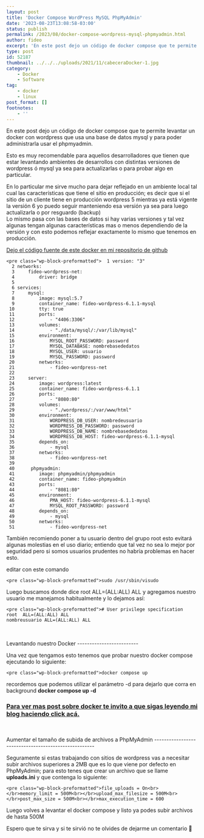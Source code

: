 ```yaml
---
layout: post
title: 'Docker Compose WordPress MySQL PhpMyAdmin'
date: '2023-08-23T13:08:58-03:00'
status: publish
permalink: /2023/08/docker-compose-wordpress-mysql-phpmyadmin.html
author: fideo
excerpt: 'En este post dejo un código de docker compose que te permite levantar un docker con wordpress que usa una base de datos mysql y para poder administrarla usar el phpmyadmin'
type: post
id: 52187
thumbnail: ../../../uploads/2021/11/cabeceraDocker-1.jpg
category:
    - Docker
    - Software
tag:
    - docker
    - linux
post_format: []
footnotes:
    - ''
---
```

En este post dejo un código de docker compose que te permite levantar un docker con wordpress que usa una base de datos mysql y para poder administrarla usar el phpmyadmin.

Esto es muy recomendable para aquellos desarrolladores que tienen que estar levantando ambientes de desarrollos con distintas versiones de wordpress ó mysql ya sea para actualizarlas o para probar algo en particular.

En lo particular me sirve mucho para dejar reflejado en un ambiente local tal cual las características que tiene el sitio en producción; es decir que si el sitio de un cliente tiene en producción wordpress 5 mientras ya está vigente la versión 6 yo puedo seguir manteniendo esa versión ya sea para luego actualizarla o por resguardo (backup)  
Lo mismo pasa con las bases de datos si hay varias versiones y tal vez algunas tengan algunas características mas o menos dependiendo de la versión y con esto podemos reflejar exactamente lo mismo que tenemos en producción.

[Dejo el código fuente de este docker en mi repositorio de github](https://github.com/fideo/docker-compose-wordpress/)

```
<pre class="wp-block-preformatted">  1 version: "3"
  2 networks:
  3     fideo-wordpress-net:
  4         driver: bridge
  5  
  6 services:
  7     mysql:
  8         image: mysql:5.7
  9         container_name: fideo-wordpress-6.1.1-mysql
 10         tty: true
 11         ports:
 12             - "4406:3306"
 13         volumes:
 14             - "./data/mysql/:/var/lib/mysql"
 15         environment:
 16             MYSQL_ROOT_PASSWORD: password
 17             MYSQL_DATABASE: nombrebasededatos
 18             MYSQL_USER: usuario
 19             MYSQL_PASSWORD: password
 20         networks:
 21             - fideo-wordpress-net
 22  
 23     server:
 24         image: wordpress:latest
 25         container_name: fideo-wordpress-6.1.1
 26         ports:
 27             - "8080:80"
 28         volumes:
 29             - "./wordpress/:/var/www/html"
 30         environment:
 31             WORDPRESS_DB_USER: nombredeusuario
 32             WORDPRESS_DB_PASSWORD: password
 33             WORDPRESS_DB_NAME: nombrebasededatos
 34             WORDPRESS_DB_HOST: fideo-wordpress-6.1.1-mysql
 35         depends_on:
 36             - mysql
 37         networks:
 38             - fideo-wordpress-net
 39 
 40      phpmyadmin:
 41         image: phpmyadmin/phpmyadmin
 42         container_name: fideo-phpmyadmin
 43         ports:
 44             - "8081:80"
 45         environment:
 46             PMA_HOST: fideo-wordpress-6.1.1-mysql
 47             MYSQL_ROOT_PASSWORD: password
 48         depends_on:
 49             - mysql
 50         networks:
 51             - fideo-wordpress-net
```

También recomiendo poner a tu usuario dentro del grupo root esto evitará algunas molestias en el uso diario; entiendo que tal vez no sea lo mejor por seguridad pero si somos usuarios prudentes no habría problemas en hacer esto.

editar con este comando

```
<pre class="wp-block-preformatted">sudo /usr/sbin/visudo
```

Luego buscamos donde dice root ALL=(ALL:ALL) ALL y agregamos nuestro usuario me manejamos habitualmente y lo dejamos así:

```
<pre class="wp-block-preformatted"># User privilege specification 
root  ALL=(ALL:ALL) ALL 
nombreusuario ALL=(ALL:ALL) ALL
```

<div aria-hidden="true" class="wp-block-spacer" style="height:2rem"></div>Levantando nuestro Docker
-------------------------

Una vez que tengamos esto tenemos que probar nuestro docker compose ejecutando lo siguiente:

```
<pre class="wp-block-preformatted">docker compose up 
```

recordemos que podemos utilizar el parámetro -d para dejarlo que corra en background **docker compose up -d**

### [Para ver mas post sobre docker te invito a que sigas leyendo mi blog haciendo click acá.](http://federicomazzei.com.ar/blog/category/docker/)

<div aria-hidden="true" class="wp-block-spacer" style="height:2rem"></div>Aumentar el tamaño de subida de archivos a PhpMyAdmin
-----------------------------------------------------

Seguramente si estas trabajando con sitios de wordpress vas a necesitar subir archivos superiores a 2MB que es lo que viene por defecto en PhpMyAdmin; para esto tenes que crear un archivo que se llame **uploads.ini** y que contenga lo siguiente:

```
<pre class="wp-block-preformatted">file_uploads = On<br></br>memory_limit = 500M<br></br>upload_max_filesize = 500M<br></br>post_max_size = 500M<br></br>max_execution_time = 600
```

Luego volves a levantar el docker compose y listo ya podes subir archivos de hasta 500M

Espero que te sirva y si te sirvió no te olvides de dejarme un comentario 🙂
